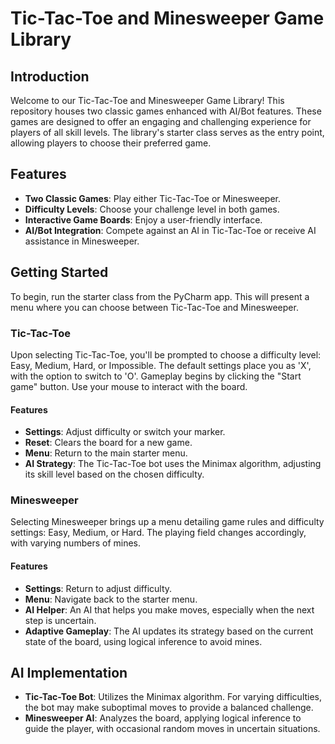 # Tic-Tac-Toe and Minesweeper Game Library

## Introduction
Welcome to our Tic-Tac-Toe and Minesweeper Game Library! This repository houses two classic games enhanced with AI/Bot features. These games are designed to offer an engaging and challenging experience for players of all skill levels. The library's starter class serves as the entry point, allowing players to choose their preferred game.

## Features
- **Two Classic Games**: Play either Tic-Tac-Toe or Minesweeper.
- **Difficulty Levels**: Choose your challenge level in both games.
- **Interactive Game Boards**: Enjoy a user-friendly interface.
- **AI/Bot Integration**: Compete against an AI in Tic-Tac-Toe or receive AI assistance in Minesweeper.

## Getting Started
To begin, run the starter class from the PyCharm app. This will present a menu where you can choose between Tic-Tac-Toe and Minesweeper.

### Tic-Tac-Toe
Upon selecting Tic-Tac-Toe, you'll be prompted to choose a difficulty level: Easy, Medium, Hard, or Impossible. The default settings place you as 'X', with the option to switch to 'O'. Gameplay begins by clicking the "Start game" button. Use your mouse to interact with the board.

#### Features
- **Settings**: Adjust difficulty or switch your marker.
- **Reset**: Clears the board for a new game.
- **Menu**: Return to the main starter menu.
- **AI Strategy**: The Tic-Tac-Toe bot uses the Minimax algorithm, adjusting its skill level based on the chosen difficulty.

### Minesweeper
Selecting Minesweeper brings up a menu detailing game rules and difficulty settings: Easy, Medium, or Hard. The playing field changes accordingly, with varying numbers of mines.

#### Features
- **Settings**: Return to adjust difficulty.
- **Menu**: Navigate back to the starter menu.
- **AI Helper**: An AI that helps you make moves, especially when the next step is uncertain.
- **Adaptive Gameplay**: The AI updates its strategy based on the current state of the board, using logical inference to avoid mines.

## AI Implementation
- **Tic-Tac-Toe Bot**: Utilizes the Minimax algorithm. For varying difficulties, the bot may make suboptimal moves to provide a balanced challenge.
- **Minesweeper AI**: Analyzes the board, applying logical inference to guide the player, with occasional random moves in uncertain situations.
